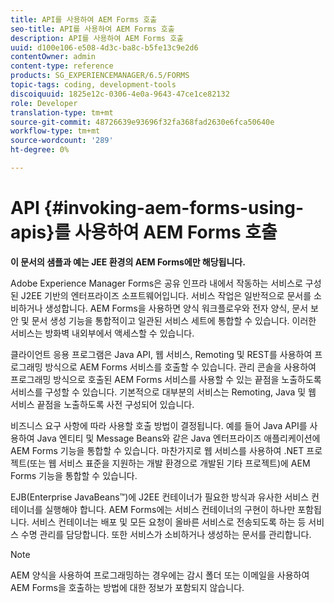 ```yaml
---
title: API를 사용하여 AEM Forms 호출
seo-title: API를 사용하여 AEM Forms 호출
description: API를 사용하여 AEM Forms 호출
uuid: d100e106-e508-4d3c-ba8c-b5fe13c9e2d6
contentOwner: admin
content-type: reference
products: SG_EXPERIENCEMANAGER/6.5/FORMS
topic-tags: coding, development-tools
discoiquuid: 1825e12c-0306-4e0a-9643-47ce1ce82132
role: Developer
translation-type: tm+mt
source-git-commit: 48726639e93696f32fa368fad2630e6fca50640e
workflow-type: tm+mt
source-wordcount: '289'
ht-degree: 0%

---
```



# API {#invoking-aem-forms-using-apis}를 사용하여 AEM Forms 호출

**이 문서의 샘플과 예는 JEE 환경의 AEM Forms에만 해당됩니다.**

Adobe Experience Manager Forms은 공유 인프라 내에서 작동하는 서비스로 구성된 J2EE 기반의 엔터프라이즈 소프트웨어입니다. 서비스 작업은 일반적으로 문서를 소비하거나 생성합니다. AEM Forms을 사용하면 양식 워크플로우와 전자 양식, 문서 보안 및 문서 생성 기능을 통합적이고 일관된 서비스 세트에 통합할 수 있습니다. 이러한 서비스는 방화벽 내외부에서 액세스할 수 있습니다.

클라이언트 응용 프로그램은 Java API, 웹 서비스, Remoting 및 REST를 사용하여 프로그래밍 방식으로 AEM Forms 서비스를 호출할 수 있습니다. 관리 콘솔을 사용하여 프로그래밍 방식으로 호출된 AEM Forms 서비스를 사용할 수 있는 끝점을 노출하도록 서비스를 구성할 수 있습니다. 기본적으로 대부분의 서비스는 Remoting, Java 및 웹 서비스 끝점을 노출하도록 사전 구성되어 있습니다.

비즈니스 요구 사항에 따라 사용할 호출 방법이 결정됩니다. 예를 들어 Java API를 사용하여 Java 엔티티 및 Message Beans와 같은 Java 엔터프라이즈 애플리케이션에 AEM Forms 기능을 통합할 수 있습니다. 마찬가지로 웹 서비스를 사용하여 .NET 프로젝트(또는 웹 서비스 표준을 지원하는 개발 환경으로 개발된 기타 프로젝트)에 AEM Forms 기능을 통합할 수 있습니다.

EJB(Enterprise JavaBeans™)에 J2EE 컨테이너가 필요한 방식과 유사한 서비스 컨테이너를 실행해야 합니다. AEM Forms에는 서비스 컨테이너의 구현이 하나만 포함됩니다. 서비스 컨테이너는 배포 및 모든 요청이 올바른 서비스로 전송되도록 하는 등 서비스 수명 관리를 담당합니다. 또한 서비스가 소비하거나 생성하는 문서를 관리합니다.

>[!NOTE]
>
>AEM 양식을 사용하여 프로그래밍하는 경우에는 감시 폴더 또는 이메일을 사용하여 AEM Forms을 호출하는 방법에 대한 정보가 포함되지 않습니다.

